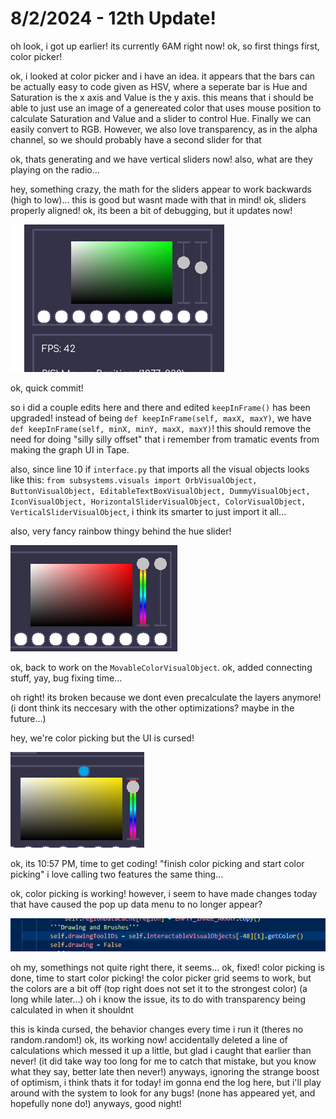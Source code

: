 # 8/2/2024 - 12th Update!

oh look, i got up earlier! its currently 6AM right now! ok, so first things first, color picker! 

ok, i looked at color picker and i have an idea. it appears that the bars can be actually easy to code given as HSV, where a seperate bar is Hue and Saturation is the x axis and Value is the y axis. this means that i should be able to just use an image of a genereated color that uses mouse position to calculate Saturation and Value and a slider to control Hue. Finally we can easily convert to RGB. However, we also love transparency, as in the alpha channel, so we should probably have a second slider for that

ok, thats generating and we have vertical sliders now! also, what are they playing on the radio...

hey, something crazy, the math for the sliders appear to work backwards (high to low)... this is good but wasnt made with that in mind! ok, sliders properly aligned! ok, its been a bit of debugging, but it updates now!

![yay](</updatelogs/images/082024/08022024 - 1.png>)

ok, quick commit!

so i did a couple edits here and there and edited `keepInFrame()` has been upgraded! instead of being `def keepInFrame(self, maxX, maxY)`, we have `def keepInFrame(self, minX, minY, maxX, maxY)`! this should remove the need for doing "silly silly offset" that i remember from tramatic events from making the graph UI in Tape.

also, since line 10 if `interface.py` that imports all the visual objects looks like this: `from subsystems.visuals import OrbVisualObject, ButtonVisualObject, EditableTextBoxVisualObject, DummyVisualObject, IconVisualObject, HorizontalSliderVisualObject, ColorVisualObject, VerticalSliderVisualObject`, i think its smarter to just import it all...

also, very fancy rainbow thingy behind the hue slider!

![quite fancy](</updatelogs/images/082024/08022024 - 2.png>)

ok, back to work on the `MovableColorVisualObject`. ok, added connecting stuff, yay, bug fixing time...

oh right! its broken because we dont even precalculate the layers anymore! (i dont think its neccesary with the other optimizations? maybe in the future...)

hey, we're color picking but the UI is cursed!

![weird UI](</updatelogs/images/082024/08022024 - 3.png>)

ok, its 10:57 PM, time to get coding! "finish color picking and start color picking" i love calling two features the same thing...

ok, color picking is working! however, i seem to have made changes today that have caused the pop up data menu to no longer appear?

![oh my](</updatelogs/images/082024/08022024 - 4.png>)

oh my, somethings not quite right there, it seems... ok, fixed! color picking is done, time to start color picking! the color picker grid seems to work, but the colors are a bit off (top right does not set it to the strongest color) (a long while later...) oh i know the issue, its to do with transparency being calculated in when it shouldnt

this is kinda cursed, the behavior changes every time i run it (theres no random.random!) ok, its working now! accidentally deleted a line of calculations which messed it up a little, but glad i caught that earlier than never! (it did take way too long for me to catch that mistake, but you know what they say, better late then never!) anyways, ignoring the strange boost of optimism, i think thats it for today! im gonna end the log here, but i'll play around with the system to look for any bugs! (none has appeared yet, and hopefully none do!) anyways, good night!